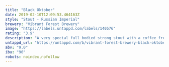 ```yaml
---
title: "Black Oktober"
date: 2019-02-10T12:09:53.464163Z
style: "Stout - Russian Imperial"
brewery: "Vibrant Forest Brewery"
image: "https://labels.untappd.com/labels/140576"
rating: "3.9"
description: "A very special full bodied strong stout with a coffee froth style head which leads to a rich aroma of bitter chocolate and liquorice. The taste is bitter, alcoholic and warming with a dry roasted-grain finish."
untappd_url: "https://untappd.com/b/vibrant-forest-brewery-black-oktober/140576"
abv: "9.0"
ibu: "90"
robots: noindex,nofollow
---
```

